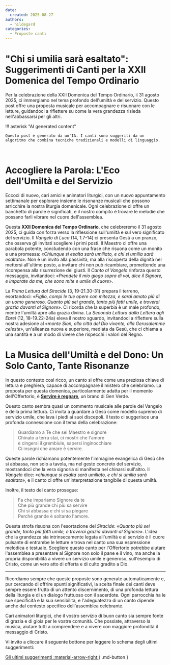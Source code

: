 ```yaml
---
date:
  created: 2025-08-27
authors:
  - hildegard
categories:
  - Proposte canti
---
```


# "Chi si umilia sarà esaltato": Suggerimenti di Canti per la XXII Domenica del Tempo Ordinario

Per la celebrazione della XXII Domenica del Tempo Ordinario, il 31 agosto 2025, ci immergiamo nel tema profondo dell'umiltà e del servizio. Questo post offre una proposta musicale per accompagnare e risuonare con le letture, guidandoci a riflettere su come la vera grandezza risieda nell'abbassarsi per gli altri.
<!-- more -->

!!! asterisk "AI generated content"

    Questo post è generato da un'IA. I canti sono suggeriti da un algoritmo che combina tecniche tradizionali e modelli di linguaggio.

<br>

# Accogliere la Parola: L'Eco dell'Umiltà e del Servizio

Eccoci di nuovo, cari amici e animatori liturgici, con un nuovo appuntamento settimanale per esplorare insieme le risonanze musicali che possono arricchire la nostra liturgia domenicale. Ogni celebrazione ci offre un banchetto di parole e significati, e il nostro compito è trovare le melodie che possano farli vibrare nel cuore dell'assemblea.

Questa **XXII Domenica del Tempo Ordinario**, che celebreremo il 31 agosto 2025, ci guida con forza verso la riflessione sull'umiltà e sul vero significato del servizio. Il *Vangelo di Luca* (14, 1.7-14) ci presenta Gesù a un pranzo, che osserva gli invitati scegliere i primi posti. Il Maestro ci offre una parabola potente, concludendo con una frase che risuona come un monito e una promessa: «_Chiunque si esalta sarà umiliato, e chi si umilia sarà esaltato_». Non è un invito alla passività, ma alla riscoperta della dignità nel mettersi all'ultimo posto, a invitare chi non può ricambiare, promettendo una ricompensa alla risurrezione dei giusti. Il *Canto al Vangelo* rinforza questo messaggio, invitandoci: «_Prendete il mio giogo sopra di voi, dice il Signore, e imparate da me, che sono mite e umile di cuore_».

La *Prima Lettura dal Siracide* (3, 19-21.30-31) prepara il terreno, esortandoci: «_Figlio, compi le tue opere con mitezza, e sarai amato più di un uomo generoso. Quanto più sei grande, tanto più fatti umile, e troverai grazia davanti al Signore_». Ci ricorda che la superbia è un male profondo, mentre l'umiltà apre alla grazia divina. La *Seconda Lettura dalla Lettera agli Ebrei* (12, 18-19.22-24a) eleva il nostro sguardo, invitandoci a riflettere sulla nostra adesione al «_monte Sion, alla città del Dio vivente, alla Gerusalemme celeste_», un'alleanza nuova e superiore, mediata da Gesù, che ci chiama a una santità e a un modo di vivere che rispecchi i valori del Regno.

# La Musica dell'Umiltà e del Dono: Un Solo Canto, Tante Risonanze

In questo contesto così ricco, un canto si offre come una preziosa chiave di lettura e preghiera, capace di accompagnare il mistero che celebriamo. La proposta per questa domenica, particolarmente adatta per il momento dell'Offertorio, è **[Servire è regnare](https://www.librettocanti.it/canto/servire-regnare-1478)**, un brano di Gen Verde.

Questo canto sembra quasi un commento musicale alle parole del Vangelo e della prima lettura. Ci invita a guardare a Gesù come modello supremo di servizio umile, che lava i piedi ai suoi discepoli. Il testo ci suggerisce una profonda connessione con il tema della celebrazione:

> Guardiamo a Te che sei Maestro e signore<br>
> Chinato a terra stai, ci mostri che l'amore<br>
> è cingersi il grembiule, sapersi inginocchiare<br>
> Ci insegni che amare è servire.

Queste parole richiamano potentemente l'immagine evangelica di Gesù che si abbassa, non solo a tavola, ma nel gesto concreto del servizio, mostrandoci che la vera signoria si manifesta nel chinarsi sull'altro. Il *Vangelo* dice: «_chiunque si esalta sarà umiliato, e chi si umilia sarà esaltato_», e il canto ci offre un'interpretazione tangibile di questa umiltà.

Inoltre, il testo del canto prosegue:

> Fa che impariamo Signore da te<br>
> Che più grande chi più sa servire<br>
> Chi si abbassa e chi si sa piegare<br>
> Perché grande è soltanto l'amore.

Questa strofa risuona con l'esortazione del *Siracide*: «_Quanto più sei grande, tanto più fatti umile, e troverai grazia davanti al Signore_». L'idea che la grandezza sia intrinsecamente legata all'umiltà e al servizio è il cuore pulsante di entrambe le letture e trova nel canto una sua espressione melodica e testuale. Scegliere questo canto per l'Offertorio potrebbe aiutare l'assemblea a presentare al Signore non solo il pane e il vino, ma anche la propria disponibilità a vivere un servizio umile e generoso, sull'esempio di Cristo, come un vero atto di offerta e di culto gradito a Dio.

---

Ricordiamo sempre che queste proposte sono generate automaticamente e, pur cercando di offrire spunti significativi, la scelta finale dei canti deve sempre essere frutto di un attento discernimento, di una profonda lettura della liturgia e di un dialogo fruttuoso con il sacerdote. Ogni parrocchia ha le sue specificità e la sua sensibilità, e l'adeguatezza di un canto dipende anche dal contesto specifico dell'assemblea celebrante.

Cari animatori liturgici, che il vostro servizio di buon canto sia sempre fonte di grazia e di gioia per le vostre comunità. Che possiate, attraverso la musica, aiutare tutti a comprendere e a vivere con maggiore profondità il messaggio di Cristo.

Vi invito a cliccare il seguente bottone per leggere lo schema degli ultimi suggerimenti:

[Gli ultimi suggerimenti :material-arrow-right:](https://hildegard.it){ .md-button }
